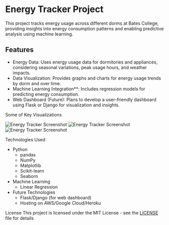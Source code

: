 # Energy Tracker Project

This project tracks energy usage across different dorms at Bates College, providing insights into energy consumption patterns and enabling predictive analysis using machine learning.

## Features
-  Energy Data: Uses energy usage data for dormitories and appliances, considering seasonal variations, peak usage hours, and weather impacts.
- Data Visualization: Provides graphs and charts for energy usage trends by dorm and over time.
- Machine Learning Integration**: Includes regression models for predicting energy consumption.
- Web Dashboard (Future): Plans to develop a user-friendly dashboard using Flask or Django for visualization and insights.

Some of Key Visualizations

![Energy Tracker Screenshot](https://github.com/user-attachments/assets/e6c4f88c-2f46-4ed8-8fbb-22ce4c720571)
 ![Energy Tracker Screenshot](https://github.com/user-attachments/assets/bc8f4d4c-999b-4455-909b-ca94c906a8ed) 
![Energy Tracker Screenshot](https://github.com/user-attachments/assets/8242e671-f226-4b56-9a27-799d6fdccc53)


 Technologies Used
- Python
  - pandas
  - NumPy
  - Matplotlib
  - Scikit-learn
  - Seaborn
- Machine Learning
  - Linear Regression
- Future Technologies
  - Flask/Django (for web dashboard)
  - Hosting on AWS/Google Cloud/Heroku

 License
This project is licensed under the MIT License - see the [LICENSE](LICENSE) file for details
